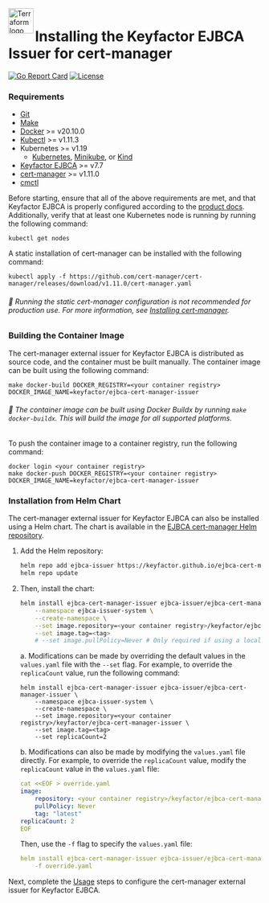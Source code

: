 <a href="https://kubernetes.io">
    <img src="https://raw.githubusercontent.com/cert-manager/cert-manager/d53c0b9270f8cd90d908460d69502694e1838f5f/logo/logo-small.png" alt="Terraform logo" title="K8s" align="left" height="50" />
</a>

# Installing the Keyfactor EJBCA Issuer for cert-manager

[![Go Report Card](https://goreportcard.com/badge/github.com/Keyfactor/ejbca-cert-manager-issuer)](https://goreportcard.com/report/github.com/Keyfactor/ejbca-cert-manager-issuer)
[![License](https://img.shields.io/badge/License-Apache%202.0-blue.svg)](https://img.shields.io/badge/License-Apache%202.0-blue.svg)

### Requirements
* [Git](https://git-scm.com/)
* [Make](https://www.gnu.org/software/make/)
* [Docker](https://docs.docker.com/engine/install/) >= v20.10.0
* [Kubectl](https://kubernetes.io/docs/tasks/tools/install-kubectl/) >= v1.11.3
* Kubernetes >= v1.19
    * [Kubernetes](https://kubernetes.io/docs/tasks/tools/), [Minikube](https://minikube.sigs.k8s.io/docs/start/), or [Kind](https://kind.sigs.k8s.io/docs/user/quick-start/)
* [Keyfactor EJBCA](https://www.keyfactor.com/products/ejbca-enterprise/) >= v7.7
* [cert-manager](https://cert-manager.io/docs/installation/) >= v1.11.0
* [cmctl](https://cert-manager.io/docs/reference/cmctl/)

Before starting, ensure that all of the above requirements are met, and that Keyfactor EJBCA is properly configured according to the [product docs](https://software.keyfactor.com/Content/MasterTopics/Home.htm). Additionally, verify that at least one Kubernetes node is running by running the following command:

```shell
kubectl get nodes
```

A static installation of cert-manager can be installed with the following command:

```shell
kubectl apply -f https://github.com/cert-manager/cert-manager/releases/download/v1.11.0/cert-manager.yaml
```

###### :pushpin: Running the static cert-manager configuration is not recommended for production use. For more information, see [Installing cert-manager](https://cert-manager.io/docs/installation/).

### Building the Container Image

The cert-manager external issuer for Keyfactor EJBCA is distributed as source code, and the container must be built manually. The container image can be built using the following command:
```shell
make docker-build DOCKER_REGISTRY=<your container registry> DOCKER_IMAGE_NAME=keyfactor/ejbca-cert-manager-issuer
```

###### :pushpin: The container image can be built using Docker Buildx by running `make docker-buildx`. This will build the image for all supported platforms.

To push the container image to a container registry, run the following command:
```shell
docker login <your container registry>
make docker-push DOCKER_REGISTRY=<your container registry> DOCKER_IMAGE_NAME=keyfactor/ejbca-cert-manager-issuer
```

### Installation from Helm Chart

The cert-manager external issuer for Keyfactor EJBCA can also be installed using a Helm chart. The chart is available in the [EJBCA cert-manager Helm repository](https://keyfactor.github.io/ejbca-cert-manager-issuer/).

1. Add the Helm repository:

    ```bash
    helm repo add ejbca-issuer https://keyfactor.github.io/ejbca-cert-manager-issuer
    helm repo update
    ```

2. Then, install the chart:

    ```bash
    helm install ejbca-cert-manager-issuer ejbca-issuer/ejbca-cert-manager-issuer \
        --namespace ejbca-issuer-system \
        --create-namespace \
        --set image.repository=<your container registry>/keyfactor/ejbca-cert-manager-issuer \
        --set image.tag=<tag>
        # --set image.pullPolicy=Never # Only required if using a local image
    ```

   a. Modifications can be made by overriding the default values in the `values.yaml` file with the `--set` flag. For example, to override the `replicaCount` value, run the following command:

    ```shell
    helm install ejbca-cert-manager-issuer ejbca-issuer/ejbca-cert-manager-issuer \
        --namespace ejbca-issuer-system \
        --create-namespace \
        --set image.repository=<your container registry>/keyfactor/ejbca-cert-manager-issuer \
        --set image.tag=<tag>
        --set replicaCount=2
    ```

   b. Modifications can also be made by modifying the `values.yaml` file directly. For example, to override the
   `replicaCount` value, modify the `replicaCount` value in the `values.yaml` file:

    ```yaml
    cat <<EOF > override.yaml
    image:
        repository: <your container registry>/keyfactor/ejbca-cert-manager-issuer
        pullPolicy: Never
        tag: "latest"
    replicaCount: 2
    EOF
    ```

   Then, use the `-f` flag to specify the `values.yaml` file:

    ```yaml
    helm install ejbca-cert-manager-issuer ejbca-issuer/ejbca-cert-manager-issuer \
        -f override.yaml
    ```

Next, complete the [Usage](config_usage.md) steps to configure the cert-manager external issuer for Keyfactor EJBCA.




